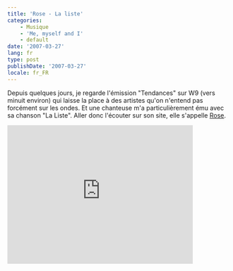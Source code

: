 ```yaml
---
title: 'Rose - La liste'
categories:
    - Musique
    - 'Me, myself and I'
    - default
date: '2007-03-27'
lang: fr
type: post
publishDate: '2007-03-27'
locale: fr_FR
---
```


Depuis quelques jours, je regarde l'émission "Tendances" sur W9 (vers minuit environ) qui laisse la place à des artistes qu'on n'entend pas forcément sur les ondes. Et une chanteuse m'a particulièrement ému avec sa chanson "La Liste". Aller donc l'écouter sur son site, elle s'appelle [Rose](http://www.rose-lesite.fr/).

<!-- more -->

<div class="videoWrapper">
  <iframe width="420" height="315" src="https://www.youtube.com/embed/sD33vZsClgs" frameborder="0" allowfullscreen></iframe>
</div>
